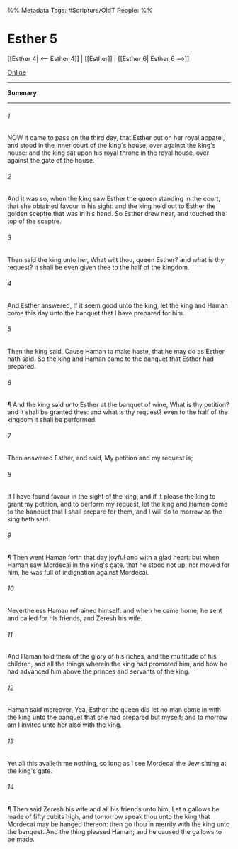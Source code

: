 

%% Metadata
Tags: #Scripture/OldT
People: 
%%
# Esther 5
[[Esther 4| <-- Esther 4]] | [[Esther]] | [[Esther 6| Esther 6 -->]]

[Online](https://churchofjesuschrist.org/study/scriptures/ot/esth/5?lang=eng)

---
__Summary__



---

###### 1
NOW it came to pass on the third day, that Esther put on her royal apparel, and stood in the inner court of the king's house, over against the king's house: and the king sat upon his royal throne in the royal house, over against the gate of the house.
###### 2
And it was so, when the king saw Esther the queen standing in the court, that she obtained favour in his sight: and the king held out to Esther the golden sceptre that was in his hand.  So Esther drew near, and touched the top of the sceptre.
###### 3
Then said the king unto her, What wilt thou, queen Esther?  and what is thy request?  it shall be even given thee to the half of the kingdom.
###### 4
And Esther answered, If it seem good unto the king, let the king and Haman come this day unto the banquet that I have prepared for him.
###### 5
Then the king said, Cause Haman to make haste, that he may do as Esther hath said.  So the king and Haman came to the banquet that Esther had prepared.
###### 6
¶ And the king said unto Esther at the banquet of wine, What is thy petition?  and it shall be granted thee: and what is thy request?  even to the half of the kingdom it shall be performed.
###### 7
Then answered Esther, and said, My petition and my request is;
###### 8
If I have found favour in the sight of the king, and if it please the king to grant my petition, and to perform my request, let the king and Haman come to the banquet that I shall prepare for them, and I will do to morrow as the king hath said.
###### 9
¶ Then went Haman forth that day joyful and with a glad heart: but when Haman saw Mordecai in the king's gate, that he stood not up, nor moved for him, he was full of indignation against Mordecai.
###### 10
Nevertheless Haman refrained himself: and when he came home, he sent and called for his friends, and Zeresh his wife.
###### 11
And Haman told them of the glory of his riches, and the multitude of his children, and all the things wherein the king had promoted him, and how he had advanced him above the princes and servants of the king.
###### 12
Haman said moreover, Yea, Esther the queen did let no man come in with the king unto the banquet that she had prepared but myself; and to morrow am I invited unto her also with the king.
###### 13
Yet all this availeth me nothing, so long as I see Mordecai the Jew sitting at the king's gate.
###### 14
¶ Then said Zeresh his wife and all his friends unto him, Let a gallows be made of fifty cubits high, and tomorrow speak thou unto the king that Mordecai may be hanged thereon: then go thou in merrily with the king unto the banquet.  And the thing pleased Haman; and he caused the gallows to be made.



